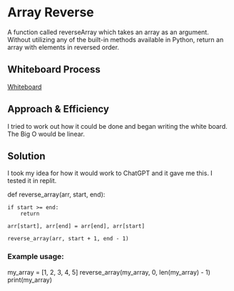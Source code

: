 # Array Reverse
A function called reverseArray which takes an array as an argument. Without utilizing any of the built-in methods available in Python, return an array with elements in reversed order.

## Whiteboard Process
[Whiteboard](reverse-array.png)

## Approach & Efficiency

I tried to work out how it could be done and began writing the white board. The Big O would be linear.

## Solution
I took my idea for how it would work to ChatGPT and it gave me this. I tested it in replit.

def reverse_array(arr, start, end):
  
    if start >= end:
        return
    
    arr[start], arr[end] = arr[end], arr[start]
    
    reverse_array(arr, start + 1, end - 1)

### Example usage:
my_array = [1, 2, 3, 4, 5]
reverse_array(my_array, 0, len(my_array) - 1)
print(my_array)